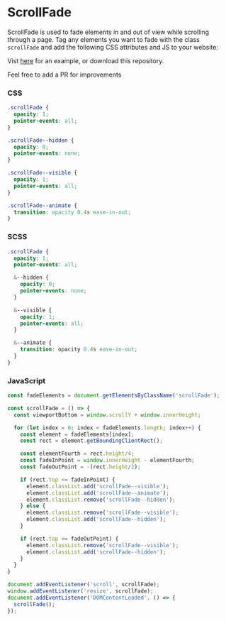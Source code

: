 # ScrollFade

ScrollFade is used to fade elements in and out of view while scrolling through a page.
Tag any elements you want to fade with the class `scrollFade` and add the following CSS attributes and JS to your website:

Vist [here](https://stark-kouprey.cloudvent.net/) for an example, or download this repository.

Feel free to add a PR for improvements

### CSS
```css
.scrollFade {
  opacity: 1;
  pointer-events: all;
}

.scrollFade--hidden {
  opacity: 0;
  pointer-events: none;
}

.scrollFade--visible {
  opacity: 1;
  pointer-events: all;
}

.scrollFade--animate {
  transition: opacity 0.4s ease-in-out;
}
```

### SCSS
```scss
.scrollFade {
  opacity: 1;
  pointer-events: all;

  &--hidden {
    opacity: 0;
    pointer-events: none;
  }

  &--visible {
    opacity: 1;
    pointer-events: all;
  }

  &--animate {
    transition: opacity 0.4s ease-in-out;
  }
}
```

### JavaScript
```js
const fadeElements = document.getElementsByClassName('scrollFade');

const scrollFade = () => {
  const viewportBottom = window.scrollY + window.innerHeight;

  for (let index = 0; index < fadeElements.length; index++) {
    const element = fadeElements[index];
    const rect = element.getBoundingClientRect();

    const elementFourth = rect.height/4;
    const fadeInPoint = window.innerHeight - elementFourth;
    const fadeOutPoint = -(rect.height/2);

    if (rect.top <= fadeInPoint) {
      element.classList.add('scrollFade--visible');
      element.classList.add('scrollFade--animate');
      element.classList.remove('scrollFade--hidden');
    } else {
      element.classList.remove('scrollFade--visible');
      element.classList.add('scrollFade--hidden');
    }

    if (rect.top <= fadeOutPoint) {
      element.classList.remove('scrollFade--visible');
      element.classList.add('scrollFade--hidden');
    }
  }
}

document.addEventListener('scroll', scrollFade);
window.addEventListener('resize', scrollFade);
document.addEventListener('DOMContentLoaded', () => {
  scrollFade();
});
```
